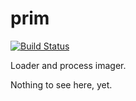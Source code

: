 # prim

[![Build Status](https://dev.azure.com/patha454/Prim/_apis/build/status/patha454.prim?branchName=master)](https://dev.azure.com/patha454/Prim/_build/latest?definitionId=1&branchName=master)

Loader and process imager.

Nothing to see here, yet.
